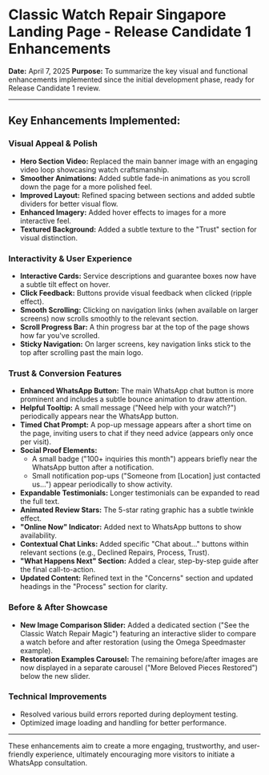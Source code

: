 # Classic Watch Repair Singapore Landing Page - Release Candidate 1 Enhancements

**Date:** April 7, 2025
**Purpose:** To summarize the key visual and functional enhancements implemented since the initial development phase, ready for Release Candidate 1 review.

---

## Key Enhancements Implemented:

### Visual Appeal & Polish

*   **Hero Section Video:** Replaced the main banner image with an engaging video loop showcasing watch craftsmanship.
*   **Smoother Animations:** Added subtle fade-in animations as you scroll down the page for a more polished feel.
*   **Improved Layout:** Refined spacing between sections and added subtle dividers for better visual flow.
*   **Enhanced Imagery:** Added hover effects to images for a more interactive feel.
*   **Textured Background:** Added a subtle texture to the "Trust" section for visual distinction.

### Interactivity & User Experience

*   **Interactive Cards:** Service descriptions and guarantee boxes now have a subtle tilt effect on hover.
*   **Click Feedback:** Buttons provide visual feedback when clicked (ripple effect).
*   **Smooth Scrolling:** Clicking on navigation links (when available on larger screens) now scrolls smoothly to the relevant section.
*   **Scroll Progress Bar:** A thin progress bar at the top of the page shows how far you've scrolled.
*   **Sticky Navigation:** On larger screens, key navigation links stick to the top after scrolling past the main logo.

### Trust & Conversion Features

*   **Enhanced WhatsApp Button:** The main WhatsApp chat button is more prominent and includes a subtle bounce animation to draw attention.
*   **Helpful Tooltip:** A small message ("Need help with your watch?") periodically appears near the WhatsApp button.
*   **Timed Chat Prompt:** A pop-up message appears after a short time on the page, inviting users to chat if they need advice (appears only once per visit).
*   **Social Proof Elements:**
    *   A small badge ("100+ inquiries this month") appears briefly near the WhatsApp button after a notification.
    *   Small notification pop-ups ("Someone from [Location] just contacted us...") appear periodically to show activity.
*   **Expandable Testimonials:** Longer testimonials can be expanded to read the full text.
*   **Animated Review Stars:** The 5-star rating graphic has a subtle twinkle effect.
*   **"Online Now" Indicator:** Added next to WhatsApp buttons to show availability.
*   **Contextual Chat Links:** Added specific "Chat about..." buttons within relevant sections (e.g., Declined Repairs, Process, Trust).
*   **"What Happens Next" Section:** Added a clear, step-by-step guide after the final call-to-action.
*   **Updated Content:** Refined text in the "Concerns" section and updated headings in the "Process" section for clarity.

### Before & After Showcase

*   **New Image Comparison Slider:** Added a dedicated section ("See the Classic Watch Repair Magic") featuring an interactive slider to compare a watch before and after restoration (using the Omega Speedmaster example).
*   **Restoration Examples Carousel:** The remaining before/after images are now displayed in a separate carousel ("More Beloved Pieces Restored") below the new slider.

### Technical Improvements

*   Resolved various build errors reported during deployment testing.
*   Optimized image loading and handling for better performance.

---

These enhancements aim to create a more engaging, trustworthy, and user-friendly experience, ultimately encouraging more visitors to initiate a WhatsApp consultation.
